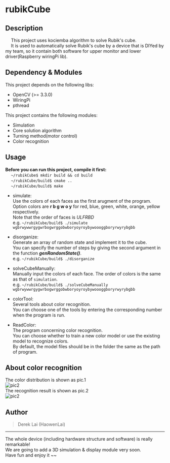 # rubikCube
## Description
&ensp;&ensp; This project uses kociemba algorithm to solve Rubik's cube.  
&ensp;&ensp; It is used to automatically solve Rubik's cube by a device that is DIYed by my team, so it contain both software for upper monitor and lower driver(Raspberry wiringPi lib).

## Dependency & Modules
This project depends on the following libs:
- OpenCV (>= 3.3.0)
- WiringPi
- pthread

This project contains the following modules:
- Simulation
- Core solution algorithm
- Turning method(motor control)
- Color recognition

## Usage
**Before you can run this project, compile it first:**  
&ensp;&ensp; `~/rubikCube$ mkdir build && cd build`  
&ensp;&ensp; `~/rubikCube/build$ cmake ..`  
&ensp;&ensp; `~/rubikCube/build$ make`  
- simulate:  
  Use the colors of each faces as the first arugment of the program.  
  Option colors are **r b g w o y** for red, blue, green, white, orange, yellow respectively.  
  Note that the order of faces is *ULFRBD*  
  e.g. `~/rubikCube/build$ ./simulate wgbrwywwrgygwrbogwrggobwboryoyroybywoooggboryrwyrybgbb`  
  
- disorganize:  
  Generate an array of random state and implement it to the cube.  
  You can specify the number of steps by giving the second argument in the function ***genRandomState()***.  
  e.g. `~/rubikCube/build$ ./disorganize`
  
- solveCubeManually:  
  Manually input the colors of each face. The order of colors is the same as that of `simulation`.  
  e.g. `~/rubikCube/build$ ./solveCubeManually wgbrwywwrgygwrbogwrggobwboryoyroybywoooggboryrwyrybgbb`  

- colorTool:  
  Several tools about color recognition.  
  You can choose one of the tools by entering the corresponding number when the program is run.  
  
- ReadColor:  
  The program concerning color recognition.  
  You can choose whether to train a new color model or use the existing model to recognize colors.  
  By default, the model files should be in the folder the same as the path of program.  

## About color recognition
The color distribution is shown as pic.1  
![pic2](https://github.com/HaowenLai/rubikCube/releases/download/v2.0/color_distribution.png)  
The recognition result is shown as pic.2  
![pic2](https://github.com/HaowenLai/rubikCube/releases/download/v2.0/color_recognition.png)  

## Author
> Derek Lai (HaowenLai)
****
The whole device (including hardware structure and software) is really remarkable!  
We are going to add a 3D simulation & display module very soon.  
Have fun and enjoy it ~~
